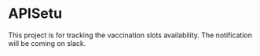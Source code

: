 # APISetu

This project is for tracking the vaccination slots availability. The notification will be coming on slack.
